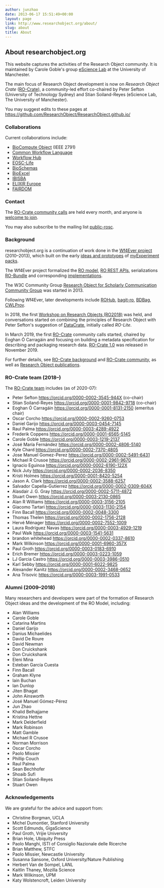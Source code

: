 ```yaml
---
author: junzhao
date: 2013-06-17 15:51:49+00:00
layout: page
link: http://www.researchobject.org/about/
slug: about
title: About
---
```


## About researchobject.org

This website captures the activities of the Research Object community.
It is maintained by Carole Goble's group [eScience Lab](https://esciencelab.org.uk/) at 
the University of Manchester.

The main focus of Research Object development is now on _Research Object Crate_
([RO-Crate](https://w3id.org/ro/crate)), a community-led effort co-chaired by
Peter Sefton (University of Technology Sydney) and Stian Soiland-Reyes
(eScience Lab, The University of Manchester).

You may suggest edits to these pages at <https://github.com/ResearchObject/ResearchObject.github.io/>


### Collaborations

Current collaborations include:

* [BioCompute Object](https://biocomputeobject.org/) (IEEE 2791)
* [Common Workflow Language](https://www.commonwl.org/)
* [Workflow Hub](https://workflowhub.eu/)
* [EOSC-Life](https://www.eosc-life.eu/)
* [BioSchemas](https://bioschemas.org/)
* [BioExcel](https://bioexcel.eu/)
* [IBISBA](https://www.ibisba.eu/)
* [ELIXIR Europe](https://elixir-europe.org/)
* [FAIRDOM](https://fair-dom.org/)


### Contact

The [RO-Crate community calls](https://s.apache.org/ro-crate-minutes) are held every month, and anyone is [welcome to join](https://github.com/ResearchObject/ro-crate/issues/1).

You may also subscribe to the mailing list [public-rosc](https://lists.w3.org/Archives/Public/public-rosc/).

### Background

researchobject.org is a continuation of work done in the [Wf4Ever
project](http://wf4ever.org/) (2010–2013), which built on the early [ideas and
prototypes](http://users.ox.ac.uk/~oerc0033/preprints/research-objects.pdf) of
[myExperiment packs](https://www.myexperiment.org/packs). 

The Wf4Ever project formalized the [RO model](/specs/),
[RO REST APIs](https://confluence.man.poznan.pl/community/display/docs/Wf4Ever+service+APIs), serializations 
[RO-Bundle](https://w3id.org/bundle/) and corresponding [implementations](http://sandbox.rohub.org/).

The W3C Community Group 
[Research Object for Scholarly Communication Community Group](https://www.w3.org/community/rosc/)
was started in 2013.

Following Wf4Ever, later developments include
[ROHub](https://www.rohub.org/about),
[bagit-ro](https://w3id.org/ro/bagit),
[BDBag](https://github.com/fair-research/bdbag),
[CWLProv](https://w3id.org/cwl/prov).


In 2018, the first [Workshop on Research Objects (RO2018)](/ro2018/) was held,
and conversations started on combining the principles of Research Object with
Peter Sefton's suggestion of [DataCrate](https://doi.org/10.5281/zenodo.1445817),
initially called _RO-Lite_.

In March 2019, the first
[RO-Crate](https://w3id.org/ro/crate/) community calls started, chaired by
Eoghan Ó Carragáin and focusing on building a metadata specification for
describing and packaging research data.
[RO-Crate 1.0](https://w3id.org/ro/crate/1.0/) was released in November 2019.

For further details, see [RO-Crate background](https://researchobject.github.io/ro-crate/background.html) and
[RO-Crate community](https://w3id.org/ro/crate/), as well as [Research Object publications](/publications/).


### RO-Crate team (2018–)

The [RO-Crate team](https://researchobject.github.io/ro-crate/#contribute) includes (as of 2020-07):

 * Peter Sefton <https://orcid.org/0000-0002-3545-944X> (co-chair)
 * Stian Soiland-Reyes <https://orcid.org/0000-0001-9842-9718> (co-chair)
 * Eoghan Ó Carragáin <https://orcid.org/0000-0001-8131-2150> (emeritus chair)
 * Oscar Corcho <https://orcid.org/0000-0002-9260-0753>
 * Daniel Garijo <https://orcid.org/0000-0003-0454-7145>
 * Raul Palma <https://orcid.org/0000-0003-4289-4922>
 * Frederik Coppens <https://orcid.org/0000-0001-6565-5145>
 * Carole Goble <https://orcid.org/0000-0003-1219-2137>
 * José María Fernández <https://orcid.org/0000-0002-4806-5140>
 * Kyle Chard <https://orcid.org/0000-0002-7370-4805>
 * Jose Manuel Gomez-Perez <https://orcid.org/0000-0002-5491-6431>
 * Michael R Crusoe <https://orcid.org/0000-0002-2961-9670>
 * Ignacio Eguinoa <https://orcid.org/0000-0002-6190-122X>
 * Nick Juty <https://orcid.org/0000-0002-2036-8350>
 * Kristi Holmes <https://orcid.org/0000-0001-8420-5254>
 * Jason A. Clark <https://orcid.org/0000-0002-3588-6257>
 * Salvador Capella-Gutierrez <https://orcid.org/0000-0002-0309-604X>
 * Alasdair J. G. Gray <https://orcid.org/0000-0002-5711-4872>
 * Stuart Owen <https://orcid.org/0000-0003-2130-0865>
 * Alan R Williams <https://orcid.org/0000-0003-3156-2105>
 * Giacomo Tartari <https://orcid.org/0000-0003-1130-2154>
 * Finn Bacall <https://orcid.org/0000-0002-0048-3300>
 * Thomas Thelen <https://orcid.org/0000-0002-1756-2128>
 * Hervé Ménager <https://orcid.org/0000-0002-7552-1009>
 * Laura Rodríguez Navas <https://orcid.org/0000-0003-4929-1219>
 * Paul Walk <https://orcid.org/0000-0003-1541-5631>
 * brandon whitehead <https://orcid.org/0000-0002-0337-8610>
 * Mark Wilkinson <https://orcid.org/0000-0001-6960-357X>
 * Paul Groth <https://orcid.org/0000-0003-0183-6910>
 * Erich Bremer <https://orcid.org/0000-0003-0223-1059>
 * LJ Garcia Castro <https://orcid.org/0000-0003-3986-0510>
 * Karl Sebby <https://orcid.org/0000-0001-6022-9825>
 * Alexander Kanitz <https://orcid.org/0000-0002-3468-0652>
 * Ana Trisovic <https://orcid.org/0000-0003-1991-0533>


### Alumni (2009–2018)

Many researchers and developers were part of the formation of Research Object ideas and the development of the RO Model, including:

 * Alan Williams
 * Carole Goble
 * Catarina Martins
 * Daniel Garijo
 * Danius Michaelides
 * David De Roure
 * David Newman
 * Don Cruickshank
 * Don Cruickshank
 * Eleni Mina
 * Esteban García Cuesta
 * Finn Bacall
 * Graham Klyne
 * Iain Buchan
 * Ian Dunlop
 * Jiten Bhagat
 * John Ainsworth
 * José Manuel Gómez-Pérez 
 * Jun Zhao
 * Khalid Belhajjame
 * Kristina Hettne
 * Mark Delderfield
 * Mark Robinson
 * Matt Gamble
 * Michael R Crusoe
 * Norman Morrison
 * Oscar Corcho
 * Paolo Missier
 * Phillip Couch
 * Raul Palma
 * Sean Bechhofer
 * Shoaib Sufi
 * Stian Soiland-Reyes
 * Stuart Owen


### Acknowledgements

We are grateful for the advice and support from:

 * Christine Borgman, UCLA
 * Michel Dumontier, Stanford University
 * Scott Edmunds, GigaScience
 * Paul Groth, Vrijie University
 * Brian Hole, Ubiquity Press
 * Paolo Manghi, ISTI of Consiglio Nazionale delle Ricerche
 * Brian Matthew, STFC
 * Paolo Missier, Newcastle University
 * Susanna Sansone, Oxford University/Nature Publishing
 * Herbert Van de Sompel, LANL
 * Kaitlin Thaney, Mozilla Science
 * Mark Wilkinson, UPM
 * Katy Wolstencroft, Leiden University



